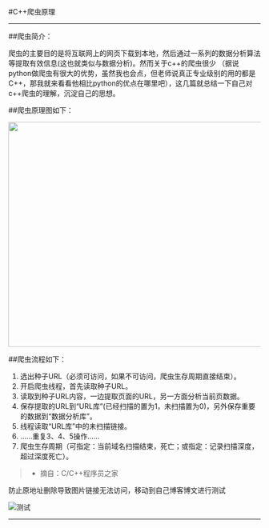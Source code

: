 #C++爬虫原理

------

##爬虫简介：

爬虫的主要目的是将互联网上的网页下载到本地，然后通过一系列的数据分析算法等提取有效信息(这也就类似与数据分析)。然而关于c++的爬虫很少 （据说python做爬虫有很大的优势，虽然我也会点，但老师说真正专业级别的用的都是C++，那我就来看看他相比python的优点在哪里吧），这几篇就总结一下自己对c++爬虫的理解，沉淀自己的思想。

##爬虫原理图如下：

<img src="http://static.oschina.net/uploads/space/2012/0620/182352_CPmk_251604.png"  width="675" height="450" />

##爬虫流程如下：

1. 选出种子URL（必须可访问，如果不可访问，爬虫生存周期直接结束）。
2. 开启爬虫线程，首先读取种子URL。
3. 读取到种子URL内容，一边提取页面的URL，另一方面分析当前页数据。
4. 保存提取的URL到“URL库”(已经扫描的置为1，未扫描置为0)，另外保存重要的数据到“数据分析库”。
5. 线程读取“URL库”中的未扫描链接。
6. ……重复3、4、5操作……
7. 爬虫生存周期（可指定：当前域名扫描结束，死亡；或指定：记录扫描深度，超过深度死亡）。

>* 摘自：C/C++程序员之家


防止原地址删除导致图片链接无法访问，移动到自己博客博文进行测试

![测试](http://s15.sinaimg.cn/orignal/002wlibXgy6RxsYac2i6e)

------